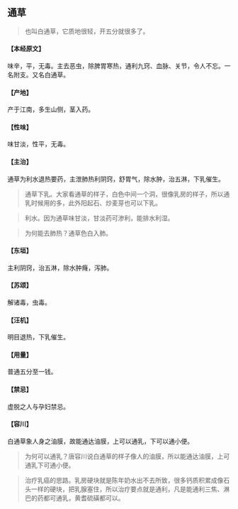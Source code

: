 ## 通草

> 也叫白通草，它质地很轻，开五分就很多了。

#### 【本经原文】
味辛，平，无毒。主去恶虫，除脾胃寒热，通利九窍、血脉、关节，令人不忘。一名附支。又名白通草。
#### 【产地】
产于江南，多生山侧，茎入药。
#### 【性味】
味甘淡，性平，无毒。
#### 【主治】
通草为利水退热要药，主泄肺热利阴窍，舒胃气，除水肿，治五淋，下乳催生。

> 通草下乳。大家看通草的样子，白色中间一个洞，很像乳房的样子，所以通乳时候用的多，此外阳起石、炒麦芽也可以下乳。

> 利水‍‍。因为通草味甘淡，甘淡药可渗利，能排水利湿。

> 为何能去肺热？通草色白入肺。

#### 【东垣】
主利阴窍，治五淋，除水肿癃，泻肺。
#### 【苏颂】
解诸毒，虫毒。
#### 【汪机】
明目退热，下乳催生。
#### 【用量】
普通五分至一钱。
#### 【禁忌】
虚脱之人与孕妇禁忌。
#### 【容川】
白通草象人身之油膜，故能通达油膜，上可以通乳，下可以通小便。

> 为何可以通乳？唐容川说白通草的样子像人的油膜，所以能通达油膜，上可通乳下可通小便。

> 治疗乳癌的思路。乳房硬块就是陈年奶水出不去所致，很多钙质积累成像石头一样的硬块，把乳腺塞住，所以治疗要点就是通利，凡是能通利三焦、淋巴的药都可通乳，黄耆硫磺都可以。